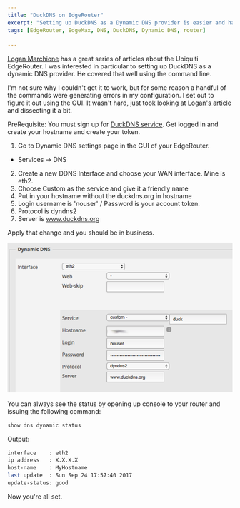 ```yaml
---
title: "DuckDNS on EdgeRouter"
excerpt: "Setting up DuckDNS as a Dynamic DNS provider is easier and harder than expected."
tags: [EdgeRouter, EdgeMax, DNS, DuckDNS, Dynamic DNS, router]

---
```


[Logan Marchione](https://loganmarchione.com) has a great series of articles about the Ubiquiti EdgeRouter. I was interested in particular to setting up DuckDNS as a dynamic DNS provider. He covered that well using the command line.

I'm not sure why I couldn't get it to work, but for some reason a handful of the commands were generating errors in my configuration. I set out to figure it out using the GUI. It wasn't hard, just took looking at [Logan's article](https://loganmarchione.com/2017/04/duckdns-on-edgerouter/) and dissecting it a bit.

PreRequisite: You must sign up for [DuckDNS service](https://www.duckdns.org/). Get logged in and create your hostname and create your token.

1. Go to Dynamic DNS settings page in the GUI of your EdgeRouter.
  * Services -> DNS
2. Create a new DDNS Interface and choose your WAN interface. Mine is eth2.
3. Choose Custom as the service and give it a friendly name
4. Put in your hostname without the duckdns.org in hostname
5. Login username is 'nouser' / Password is your account token.
6. Protocol is dyndns2
7. Server is www.duckdns.org

Apply that change and you should be in business.

![EdgeRouter DDNS](/assets/images/edgerouter-dynamic-dns.png)


You can always see the status by opening up console to your router and issuing the following command:

~~~ bash
show dns dynamic status
~~~

Output:
~~~ bash
interface    : eth2
ip address   : X.X.X.X
host-name    : MyHostname
last update  : Sun Sep 24 17:57:40 2017
update-status: good
~~~

Now you're all set.
